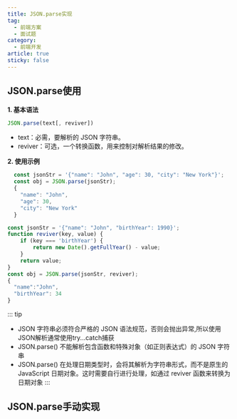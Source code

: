 ```yaml
---
title: JSON.parse实现
tag: 
  - 前端方案
  - 面试题
category:
  - 前端开发
article: true
sticky: false
---
```

## JSON.parse使用

**1. 基本语法**
```js
JSON.parse(text[, reviver])
```
- text：必需，要解析的 JSON 字符串。
- reviver：可选，一个转换函数，用来控制对解析结果的修改。

**2. 使用示例**
```js
  const jsonStr = '{"name": "John", "age": 30, "city": "New York"}';
  const obj = JSON.parse(jsonStr);
  {
    "name": "John",
    "age": 30,
    "city": "New York"
  }
```
```js
const jsonStr = '{"name": "John", "birthYear": 1990}';
function reviver(key, value) {
    if (key === 'birthYear') {
        return new Date().getFullYear() - value;
    }
    return value;
}
const obj = JSON.parse(jsonStr, reviver);
{
  "name":"John",
  "birthYear": 34
}
```
::: tip
- JSON 字符串必须符合严格的 JSON 语法规范，否则会抛出异常,所以使用JSON解析通常使用try...catch捕获
- JSON.parse() 不能解析包含函数和特殊对象（如正则表达式）的 JSON 字符串
- JSON.parse() 在处理日期类型时，会将其解析为字符串形式，而不是原生的 JavaScript 日期对象。这时需要自行进行处理，如通过 reviver 函数来转换为日期对象
:::

## JSON.parse手动实现